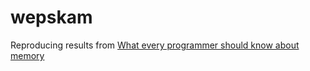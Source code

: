 # wepskam
Reproducing results from [What every programmer should know about memory](https://lwn.net/Articles/250967/)
